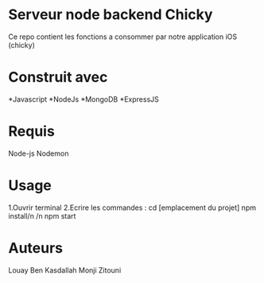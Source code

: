 # Serveur node backend Chicky
Ce repo contient les fonctions a consommer par notre application iOS (chicky)

# Construit avec
*Javascript
*NodeJs
*MongoDB
*ExpressJS
# Requis
Node-js
Nodemon
# Usage
1.Ouvrir terminal
2.Ecrire les commandes :
cd [emplacement du projet]
npm install/n
/n npm start
# Auteurs
Louay Ben Kasdallah
Monji Zitouni
